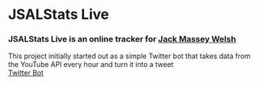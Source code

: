 # JSALStats Live
### JSALStats Live is an online tracker for [Jack Massey Welsh](https://www.twitter.com/jackmasseywelsh)
This project initially started out as a simple Twitter bot that takes data from the YouTube API every hour and turn it into a tweet  
[Twitter Bot](https://www.twitter.com/JSALStats)